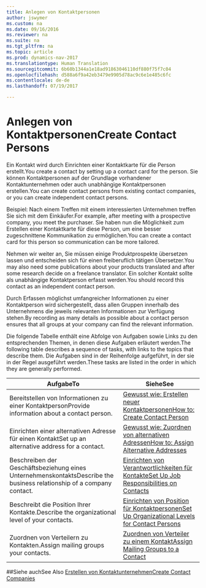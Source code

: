 ```yaml
---
title: Anlegen von Kontaktpersonen
author: jswymer
ms.custom: na
ms.date: 09/16/2016
ms.reviewer: na
ms.suite: na
ms.tgt_pltfrm: na
ms.topic: article
ms.prod: dynamics-nav-2017
ms.translationtype: Human Translation
ms.sourcegitcommit: 6b60b1344a1e18ad91863046110df880f75f7c04
ms.openlocfilehash: d588a6f9a42eb3479e9905d78ac9c6e1e485c6fc
ms.contentlocale: de-de
ms.lasthandoff: 07/19/2017

---
```

# <a name="create-contact-persons"></a><span data-ttu-id="c2174-102">Anlegen von Kontaktpersonen</span><span class="sxs-lookup"><span data-stu-id="c2174-102">Create Contact Persons</span></span>
<span data-ttu-id="c2174-103">Ein Kontakt wird durch Einrichten einer Kontaktkarte für die Person erstellt.</span><span class="sxs-lookup"><span data-stu-id="c2174-103">You create a contact by setting up a contact card for the person.</span></span> <span data-ttu-id="c2174-104">Sie können Kontaktpersonen auf der Grundlage vorhandener Kontaktunternehmen oder auch unabhängige Kontaktpersonen erstellen.</span><span class="sxs-lookup"><span data-stu-id="c2174-104">You can create contact persons from existing contact companies, or you can create independent contact persons.</span></span>

<span data-ttu-id="c2174-105">Beispiel: Nach einem Treffen mit einem interessierten Unternehmen treffen Sie sich mit dem Einkäufer.</span><span class="sxs-lookup"><span data-stu-id="c2174-105">For example, after meeting with a prospective company, you meet the purchaser.</span></span> <span data-ttu-id="c2174-106">Sie haben nun die Möglichkeit zum Erstellen einer Kontaktkarte für diese Person, um eine besser zugeschnittene Kommunikation zu ermöglichen.</span><span class="sxs-lookup"><span data-stu-id="c2174-106">You can create a contact card for this person so communication can be more tailored.</span></span>

<span data-ttu-id="c2174-107">Nehmen wir weiter an, Sie müssen einige Produktprospekte übersetzen lassen und entscheiden sich für einen freiberuflich tätigen Übersetzer.</span><span class="sxs-lookup"><span data-stu-id="c2174-107">You may also need some publications about your products translated and after some research decide on a freelance translator.</span></span> <span data-ttu-id="c2174-108">Ein solcher Kontakt sollte als unabhängige Kontaktperson erfasst werden.</span><span class="sxs-lookup"><span data-stu-id="c2174-108">You should record this contact as an independent contact person.</span></span>

<span data-ttu-id="c2174-109">Durch Erfassen möglichst umfangreicher Informationen zu einer Kontaktperson wird sichergestellt, dass allen Gruppen innerhalb des Unternehmens die jeweils relevanten Informationen zur Verfügung stehen.</span><span class="sxs-lookup"><span data-stu-id="c2174-109">By recording as many details as possible about a contact person ensures that all groups at your company can find the relevant information.</span></span>

<span data-ttu-id="c2174-110">Die folgende Tabelle enthält eine Abfolge von Aufgaben sowie Links zu den entsprechenden Themen, in denen diese Aufgaben erläutert werden.</span><span class="sxs-lookup"><span data-stu-id="c2174-110">The following table describes a sequence of tasks, with links to the topics that describe them.</span></span> <span data-ttu-id="c2174-111">Die Aufgaben sind in der Reihenfolge aufgeführt, in der sie in der Regel ausgeführt werden.</span><span class="sxs-lookup"><span data-stu-id="c2174-111">These tasks are listed in the order in which they are generally performed.</span></span>

|<span data-ttu-id="c2174-112">Aufgabe</span><span class="sxs-lookup"><span data-stu-id="c2174-112">To</span></span> |<span data-ttu-id="c2174-113">Siehe</span><span class="sxs-lookup"><span data-stu-id="c2174-113">See</span></span> |
|---|----|
|<span data-ttu-id="c2174-114">Bereitstellen von Informationen zu einer Kontaktperson</span><span class="sxs-lookup"><span data-stu-id="c2174-114">Provide information about a contact person.</span></span>|[<span data-ttu-id="c2174-115">Gewusst wie: Erstellen neuer Kontaktpersonen</span><span class="sxs-lookup"><span data-stu-id="c2174-115">How to: Create Contact Person</span></span>](marketing-how-create-contact-persons.md)|
|<span data-ttu-id="c2174-116">Einrichten einer alternativen Adresse für einen Kontakt</span><span class="sxs-lookup"><span data-stu-id="c2174-116">Set up an alternative address for a contact.</span></span>|[<span data-ttu-id="c2174-117">Gewusst wie: Zuordnen von alternativen Adressen</span><span class="sxs-lookup"><span data-stu-id="c2174-117">How to: Assign Alternative Addresses</span></span>](marketing-how-assign-alternative-address.md)|
|<span data-ttu-id="c2174-118">Beschreiben der Geschäftsbeziehung eines Unternehmenskontakts</span><span class="sxs-lookup"><span data-stu-id="c2174-118">Describe the business relationship of a company contact.</span></span>|[<span data-ttu-id="c2174-119">Einrichten von Verantwortlichkeiten für Kontakte</span><span class="sxs-lookup"><span data-stu-id="c2174-119">Set Up Job Responsibilities on Contacts</span></span>](marketing-job-responsibilities.md)|
|<span data-ttu-id="c2174-120">Beschreibt die Position Ihrer Kontakte.</span><span class="sxs-lookup"><span data-stu-id="c2174-120">Describe the organizational level of your contacts.</span></span>|[<span data-ttu-id="c2174-121">Einrichten von Position für Kontaktpersonen</span><span class="sxs-lookup"><span data-stu-id="c2174-121">Set Up Organizational Levels for Contact Persons</span></span>](marketing-organizational-levels.md)|
|<span data-ttu-id="c2174-122">Zuordnen von Verteilern zu Kontakten.</span><span class="sxs-lookup"><span data-stu-id="c2174-122">Assign mailing groups your contacts.</span></span>|[<span data-ttu-id="c2174-123">Zuordnen von Verteiler zu einem Kontakt</span><span class="sxs-lookup"><span data-stu-id="c2174-123">Assign Mailing Groups to a Contact</span></span>](marketing-mailing-groups.md#assign-mailing-groups-to-a-contact)|

##<a name="see-also"></a><span data-ttu-id="c2174-124">Siehe auch</span><span class="sxs-lookup"><span data-stu-id="c2174-124">See Also</span></span>
[<span data-ttu-id="c2174-125">Erstellen von Kontaktunternehmen</span><span class="sxs-lookup"><span data-stu-id="c2174-125">Create Contact Companies</span></span>](marketing-create-contact-companies.md)


